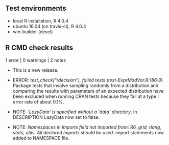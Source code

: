 ## Test environments
* local R installation, R 4.0.4
* ubuntu 16.04 (on travis-ci), R 4.0.4
* win-builder (devel)

## R CMD check results

1 error | 0 warnings | 2 notes

* This is a new release.

* ERROR: *test_check("rdecision"), failed tests (test-ExprModVar.R:186:3)*. 
  Package tests that involve sampling randomly from a distribution and
  comparing the results with parameters of an expected distribution have been 
  excluded when running CRAN tests because they fail at a type I error rate
  of about 0.1%.

* NOTE: *'LazyData' is specified without a 'data' directory*. In DESCRIPTION
  LazyData now set to false.

* NOTE: *Namespaces in Imports field not imported from: R6, grid, rlang, stats,
  utils. All declared Imports should be used*. import statements now added to 
   NAMESPACE file.
  
